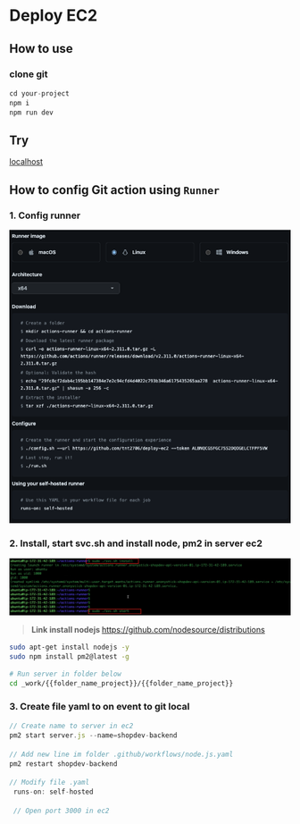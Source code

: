 # Deploy EC2

## How to use

### clone git

```js
cd your-project
npm i
npm run dev
```

## Try

[localhost](http://localhost:3051)

## How to config Git action using `Runner`

### 1. Config runner

  ![image](./images/config-runner.png)

### 2. Install, start svc.sh and install node, pm2 in server ec2

  ![image](./images/svc.png)

  > <b>Link install nodejs </b>
  > https://github.com/nodesource/distributions

  ```bash
  sudo apt-get install nodejs -y
  sudo npm install pm2@latest -g
  ```

  ```bash
  # Run server in folder below
  cd _work/{{folder_name_project}}/{{folder_name_project}}
  ```

### 3. Create file yaml to on event to git local

  ```js
  // Create name to server in ec2
  pm2 start server.js --name=shopdev-backend

  // Add new line im folder .github/workflows/node.js.yaml
  pm2 restart shopdev-backend

  // Modify file .yaml
   runs-on: self-hosted

   // Open port 3000 in ec2

  ```
